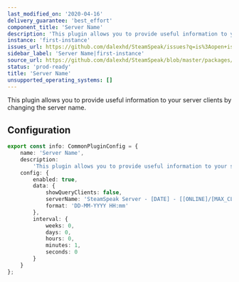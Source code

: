 ```yaml
---
last_modified_on: '2020-04-16'
delivery_guarantee: 'best_effort'
component_title: 'Server Name'
description: 'This plugin allows you to provide useful information to your server clients by changing the server name.'
instance: 'first-instance'
issues_url: https://github.com/dalexhd/SteamSpeak/issues?q=is%3Aopen+is%3Aissue
sidebar_label: 'Server Name|first-instance'
source_url: https://github.com/dalexhd/SteamSpeak/blob/master/packages/server/src/core/TeamSpeak/plugins/second-instance/server_name.ts
status: 'prod-ready'
title: 'Server Name'
unsupported_operating_systems: []
---
```


This plugin allows you to provide useful information to your server clients by changing the server name.

## Configuration

```typescript
export const info: CommonPluginConfig = {
	name: 'Server Name',
	description:
		'This plugin allows you to provide useful information to your server clients by changing the server name.',
	config: {
		enabled: true,
		data: {
			showQueryClients: false,
			serverName: 'SteamSpeak Server - [DATE] - [[ONLINE]/[MAX_CLIENTS] | [%]%]',
			format: 'DD-MM-YYYY HH:mm'
		},
		interval: {
			weeks: 0,
			days: 0,
			hours: 0,
			minutes: 1,
			seconds: 0
		}
	}
};
```
